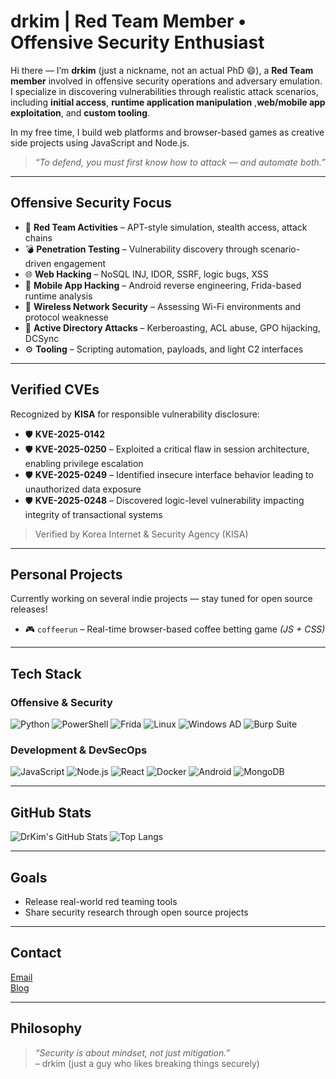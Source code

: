 # drkim | Red Team Member • Offensive Security Enthusiast

Hi there — I’m **drkim** (just a nickname, not an actual PhD 😄), a **Red Team member** involved in offensive security operations and adversary emulation.  
I specialize in discovering vulnerabilities through realistic attack scenarios, including **initial access**, **runtime application manipulation** ,**web/mobile app exploitation**, and **custom tooling**.

In my free time, I build web platforms and browser-based games as creative side projects using JavaScript and Node.js.

>  *“To defend, you must first know how to attack — and automate both.”*

---

## Offensive Security Focus

- 🎯 **Red Team Activities** – APT-style simulation, stealth access, attack chains    
- 💣 **Penetration Testing** – Vulnerability discovery through scenario-driven engagement  
- 🌐 **Web Hacking** – NoSQL INJ, IDOR, SSRF, logic bugs, XSS  
- 📱 **Mobile App Hacking** – Android reverse engineering, Frida-based runtime analysis
- 📡 **Wireless Network Security** – Assessing Wi-Fi environments and protocol weaknesse
- 🧬 **Active Directory Attacks** – Kerberoasting, ACL abuse, GPO hijacking, DCSync 
- ⚙️ **Tooling** – Scripting automation, payloads, and light C2 interfaces

---

## Verified CVEs

Recognized by **KISA** for responsible vulnerability disclosure:

- 🛡️ **KVE-2025-0142**
- 🛡️ **KVE-2025-0250** – Exploited a critical flaw in session architecture, enabling privilege escalation 
- 🛡️ **KVE-2025-0249** – Identified insecure interface behavior leading to unauthorized data exposure
- 🛡️ **KVE-2025-0248** – Discovered logic-level vulnerability impacting integrity of transactional systems

> Verified by Korea Internet & Security Agency (KISA)

---

## Personal Projects

Currently working on several indie projects — stay tuned for open source releases!

- 🎮 `coffeerun` – Real-time browser-based coffee betting game *(JS + CSS)*

---

## Tech Stack

### Offensive & Security
![Python](https://img.shields.io/badge/Python-3776AB?style=flat&logo=python&logoColor=white)
![PowerShell](https://img.shields.io/badge/PowerShell-5391FE?style=flat&logo=powershell&logoColor=white)
![Frida](https://img.shields.io/badge/Frida-black?style=flat)
![Linux](https://img.shields.io/badge/Linux-FCC624?style=flat&logo=linux&logoColor=black)
![Windows AD](https://img.shields.io/badge/Windows%20AD-0078D6?style=flat&logo=windows&logoColor=white)
![Burp Suite](https://img.shields.io/badge/Burp%20Suite-FF6600?style=flat)

### Development & DevSecOps
![JavaScript](https://img.shields.io/badge/JavaScript-F7DF1E?style=flat&logo=javascript&logoColor=black)
![Node.js](https://img.shields.io/badge/Node.js-339933?style=flat&logo=node.js&logoColor=white)
![React](https://img.shields.io/badge/React-20232A?style=flat&logo=react&logoColor=61DAFB)
![Docker](https://img.shields.io/badge/Docker-2496ED?style=flat&logo=docker&logoColor=white)
![Android](https://img.shields.io/badge/Android-3DDC84?style=flat&logo=android&logoColor=white)
![MongoDB](https://img.shields.io/badge/MongoDB-47A248?style=flat&logo=mongodb&logoColor=white)

---

## GitHub Stats

![DrKim's GitHub Stats](https://github-readme-stats.vercel.app/api?username=DrKim&show_icons=true&theme=tokyonight)
![Top Langs](https://github-readme-stats.vercel.app/api/top-langs/?username=DrKim&layout=compact&theme=tokyonight)

---

## Goals

- Release real-world red teaming tools  
- Share security research through open source projects  

---

## Contact

 [Email](mailto:drkim1239@gmail.com)  
 [Blog](https://drkim-dev.tistory.com/)

---

## Philosophy

> *“Security is about mindset, not just mitigation.”*  
> – drkim (just a guy who likes breaking things securely)

